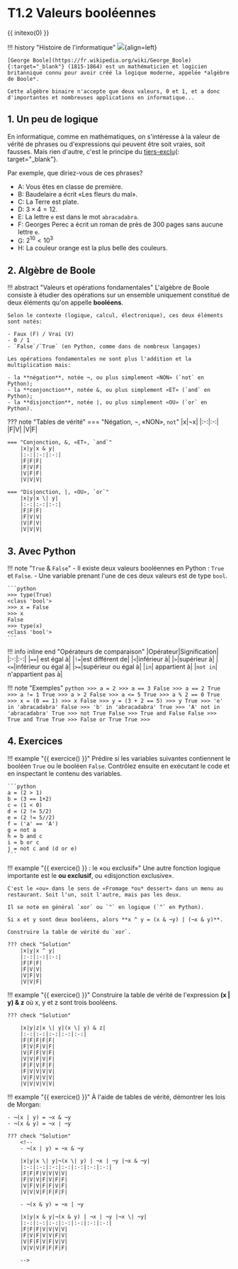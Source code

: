 # T1.2 Valeurs booléennes

{{ initexo(0) }}

!!! history "Histoire de l'informatique"
    ![](../../images/portraits/George_Boole.jpg){align=left} 

    [George Boole](https://fr.wikipedia.org/wiki/George_Boole){:target="_blank"} (1815-1864) est un mathématicien et logicien britannique connu pour avoir créé la logique moderne, appelée *algèbre de Boole*.
    
    Cette algèbre binaire n'accepte que deux valeurs, 0 et 1, et a donc d'importantes et nombreuses applications en informatique...

## 1. Un peu de logique

En informatique, comme en mathématiques, on s'intéresse à la valeur de vérité de phrases ou d'expressions qui peuvent être soit vraies, soit fausses. Mais rien d'autre, c'est le principe du [tiers-exclu](https://fr.wikipedia.org/wiki/Principe_du_tiers_exclu){: target="_blank"}.

Par exemple, que diriez-vous de ces phrases?

- A: Vous êtes en classe de première.
- B: Baudelaire a écrit «Les fleurs du mal».
- C: La Terre est plate.
- D: $3 \times 4 =12$.
- E: La lettre `e` est dans le mot `abracadabra`.
- F: Georges Perec a écrit un roman de près de 300 pages sans aucune lettre `e`.
- G: $2^{10} < 10^3$
- H: La couleur orange est la plus belle des couleurs.

## 2. Algèbre de Boole

!!! abstract "Valeurs et opérations fondamentales"
    L'algèbre de Boole consiste à étudier des opérations sur un ensemble uniquement constitué de deux éléments qu'on appelle **booléens**.

    Selon le contexte (logique, calcul, électronique), ces deux éléments sont notés:

    - Faux (F) / Vrai (V)
    - 0 / 1
    - `False`/`True` (en Python, comme dans de nombreux langages)

    Les opérations fondamentales ne sont plus l'addition et la multiplication mais:

    - la **négation**, notée ¬, ou plus simplement «NON» (`not` en Python);
    - la **conjonction**, notée &, ou plus simplement «ET» (`and` en Python);
    - la **disjonction**, notée |, ou plus simplement «OU» (`or` en Python).
    
??? note "Tables de vérité"
    === "Négation, ¬, «NON», `not`"
        |x|¬x|
        |:-:|:-:|
        |F|V|
        |V|F|
        
    === "Conjonction, &, «ET», `and`"
        |x|y|x & y|
        |:-:|:-:|:-:|
        |F|F|F|
        |F|V|F|
        |V|F|F|
        |V|V|V|

    === "Disjonction, |, «OU», `or`"
        |x|y|x \| y|
        |:-:|:-:|:-:|
        |F|F|F|
        |F|V|V|
        |V|F|V|
        |V|V|V|

## 3. Avec Python

!!! note "`True` & `False`"
    - Il existe deux valeurs booléennes en Python : `True` et `False`.
    - Une variable prenant l'une de ces deux valeurs est de type `bool`.

    ```python
    >>> type(True)
    <class 'bool'>
    >>> x = False
    >>> x
    False
    >>> type(x)
    <class 'bool'>
    ```
    
!!! info inline end "Opérateurs de comparaison"
    |Opérateur|Signification|
    |:-:|:-:|
    |`==`| est égal à|
    |`!=`|est différent de|
    |`<`|inférieur à|
    |`>`|supérieur à|
    |`<=`|inférieur ou égal à|
    |`>=`|supérieur ou égal à|
    |`in`| appartient à|
    |`not in`| n'appartient pas à|

!!! note "Exemples"
    ```python
    >>> a = 2
    >>> a == 3
    False
    >>> a == 2
    True
    >>> a != 1
    True
    >>> a > 2
    False
    >>> a <= 5
    True
    >>> a % 2 == 0
    True
    >>> x = (0 == 1)
    >>> x
    False
    >>> y = (3 + 2 == 5)
    >>> y
    True
    >>> 'e' in 'abracadabra'
    False
    >>> 'b' in 'abracadabra'
    True
    >>> 'A' not in 'abracadabra'
    True
    >>> not True
    False
    >>> True and False
    False
    >>> True and True
    True
    >>> False or True
    True
    >>>
    ```

## 4. Exercices

!!! example "{{ exercice() }}"
    Prédire si les variables suivantes contiennent le booléen `True` ou le booléen `False`. Contrôlez ensuite en exécutant le code et en inspectant le contenu des variables.

    ```python
    a = (2 > 1)
    b = (3 == 1+2)
    c = (1 < 0)
    d = (2 != 5/2)
    e = (2 != 5//2)
    f = ('a' == 'A')
    g = not a
    h = b and c
    i = b or c
    j = not c and (d or e)
    ```

!!! example "{{ exercice() }} : le «ou exclusif»"
    Une autre fonction logique importante est le **ou exclusif**, ou «disjonction exclusive».
    
    C'est le «ou» dans le sens de «Fromage *ou* dessert» dans un menu au restaurant. Soit l'un, soit l'autre, mais pas les deux.

    Il se note en général `xor` ou `^` en logique (`^` en Python).

    Si x et y sont deux booléens, alors **x ^ y = (x & ¬y) | (¬x & y)**.

    Construire la table de vérité du `xor`.

    ??? check "Solution"
        |x|y|x ^ y|
        |:-:|:-:|:-:|
        |F|F|F|
        |F|V|V|
        |V|F|V|
        |V|V|F|

!!! example "{{ exercice() }}"
    Construire la table de vérité de l'expression **(x | y) & z** où x, y et z sont trois booléens.

    ??? check "Solution"

        |x|y|z|x \| y|(x \| y) & z|
        |:-:|:-:|:-:|:-:|:-:|
        |F|F|F|F|F|
        |F|V|F|V|F|
        |V|F|F|V|F|
        |V|V|F|V|F|
        |F|F|V|F|F|
        |F|V|V|V|V|
        |V|F|V|V|V|
        |V|V|V|V|V|

!!! example "{{ exercice() }}"
    À l'aide de tables de vérité, démontrer les lois de Morgan:

    - ¬(x | y) = ¬x & ¬y
    - ¬(x & y) = ¬x | ¬y

    ??? check "Solution"
        <!--
        - ¬(x | y) = ¬x & ¬y
        
        |x|y|x \| y|¬(x \| y) | ¬x | ¬y |¬x & ¬y|
        |:-:|:-:|:-:|:-:|:-:|:-:|:-:|
        |F|F|F|V|V|V|V|
        |F|V|V|F|V|F|F|
        |V|F|V|F|F|V|F|
        |V|V|V|F|F|F|F|

        - ¬(x & y) = ¬x | ¬y

        |x|y|x & y|¬(x & y) | ¬x | ¬y |¬x \| ¬y|
        |:-:|:-:|:-:|:-:|:-:|:-:|:-:|
        |F|F|F|V|V|V|V|
        |F|V|F|V|V|F|V|
        |V|F|F|V|F|V|V|
        |V|V|V|F|F|F|F|
        
        -->
